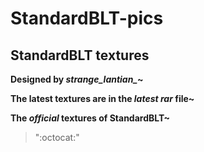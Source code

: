 # StandardBLT-pics
## StandardBLT textures
****Designed by *strange_lantian_*~****

****The latest textures are in the *latest rar* file~****

****The *official* textures of StandardBLT~****
> ":octocat:"